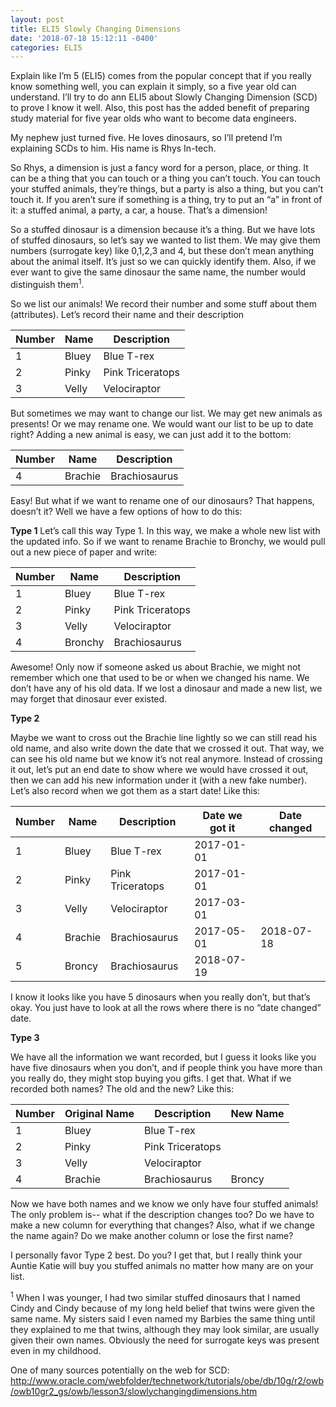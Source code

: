 ```yaml
---
layout: post
title: ELI5 Slowly Changing Dimensions
date: '2018-07-18 15:12:11 -0400'
categories: ELI5
---
```


Explain like I’m 5 (ELI5) comes from the popular concept that if you really know something well, you can explain it simply, so a five year old can understand. I’ll try to do ann ELI5 about Slowly Changing Dimension (SCD) to prove I know it well. Also, this post has the added benefit of preparing study material for five year olds who want to become data engineers. 

My nephew just turned five. He loves dinosaurs, so I’ll pretend I’m explaining SCDs to him. His name is Rhys In-tech.

So Rhys, a dimension is just a fancy word for a person, place, or thing. It can be a thing that you can touch or a thing you can’t touch. You can touch your stuffed animals, they’re things, but a party is also a thing, but you can’t touch it. If you aren’t sure if something is a thing, try to put an “a” in front of it: a stuffed animal, a party, a car, a house. That’s a dimension!

So a stuffed dinosaur is a dimension because it’s a thing. But we have lots of stuffed dinosaurs, so let’s say we wanted to list them. We may give them numbers (surrogate key) like 0,1,2,3 and 4, but these don’t mean anything about the animal itself. It’s just so we can quickly identify them. Also, if we ever want to give the same dinosaur the same name, the number would distinguish them<sup>1</sup>.

So we list our animals! We record their number and some stuff about them (attributes). Let’s record their name and their description

| Number | Name | Description          |
| ----------- | -------- | ---------------------- |
| 1            | Bluey  | Blue T-rex           |
| 2            | Pinky  | Pink Triceratops  |
| 3            | Velly   | Velociraptor         |

But sometimes we may want to change our list. We may get new animals as presents! Or we may rename one. We would want our list to be up to date right? 
Adding a new animal is easy, we can just add it to the bottom:


| Number | Name    | Description         |
| ----------- | --------    | ---------------------- |
| 4            | Brachie | Brachiosaurus      |

Easy! But what if we want to rename one of our dinosaurs? That happens, doesn’t it? Well we have a few options of how to do this:

**Type 1**
Let’s call this way Type 1. In this way, we make a whole new list with the updated info. So if we want to rename Brachie to Bronchy, we would pull out a new piece of paper and write:

| Number | Name | Description          |
| ----------- | -------- | ---------------------- |
| 1            | Bluey  | Blue T-rex           |
| 2            | Pinky  | Pink Triceratops  |
| 3            | Velly   | Velociraptor         |
| 4            | Bronchy | Brachiosaurus      |

Awesome! Only now if someone asked us about Brachie, we might not remember which one that used to be or when we changed his name. We don’t have any of his old data. If we lost a dinosaur and made a new list, we may forget that dinosaur ever existed.

**Type 2**

Maybe we want to cross out the Brachie line lightly so we can still read his old name, and also write down the date that we crossed it out. That way, we can see his old name but we know it’s not real anymore.
Instead of crossing it out, let’s put an end date to show where we would have crossed it out, then we can add his new information under it (with a new fake number). Let’s also record when we got them as a start date! 
Like this:

| Number | Name | Description          | Date we got it | Date changed
| ----------- | -------- | ---------------------- | ------------------- | ------------------
| 1            | Bluey  | Blue T-rex           | 2017-01-01     |
| 2            | Pinky  | Pink Triceratops  | 2017-01-01     |
| 3            | Velly   | Velociraptor         | 2017-03-01     |
| 4            | Brachie | Brachiosaurus   | 2017-05-01     | 2018-07-18
| 5            | Broncy |  Brachiosaurus    | 2018-07-19      |

I know it looks like you have 5 dinosaurs when you really don’t, but that’s okay. You just have to look at all the rows where there is no “date changed” date.

**Type 3**

We have all the information we want recorded, but I guess it looks like you have five dinosaurs when you don’t, and if people think you have more than you really do, they might stop buying you gifts. I get that. 
What if we recorded both names? The old and the new? Like this:


| Number | Original Name | Description   | New Name 
| ----------- | -------- | ---------------------- | ------------------- 
| 1            | Bluey  | Blue T-rex           | 
| 2            | Pinky  | Pink Triceratops  |     |
| 3            | Velly   | Velociraptor         |      |
| 4            | Brachie | Brachiosaurus   | Broncy    | 

Now we have both names and we know we only have four stuffed animals! The only problem is-- what if the description changes too? Do we have to make a new column for everything that changes? Also, what if we change the name again? Do we make another column or lose the first name?

I personally favor Type 2 best. Do you? I get that, but I really think your Auntie Katie will buy you stuffed animals no matter how many are on your list.


<sup>1</sup> When I was younger, I had two similar stuffed dinosaurs that I named Cindy and Cindy because of my long held belief that twins were given the same name. My sisters said I even named my Barbies the same thing until they explained to me that twins, although they may look similar, are usually given their own names. Obviously the need for surrogate keys was present even in my childhood.

One of many sources potentially on the web for SCD: http://www.oracle.com/webfolder/technetwork/tutorials/obe/db/10g/r2/owb/owb10gr2_gs/owb/lesson3/slowlychangingdimensions.htm
